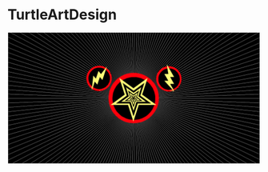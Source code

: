# TurtleArtDesign
</hr>
<img src= https://github.com/biswasprianka/Prianka_TurtleArtDesign/blob/master/Capture.PNG>
